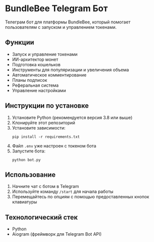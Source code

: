 # BundleBee Telegram Бот

Телеграм бот для платформы BundleBee, который помогает пользователям с запуском и управлением токенами.

## Функции

- Запуск и управление токенами
- ИИ-архитектор монет
- Подготовка кошельков
- Инструменты для популяризации и увеличения объема
- Автоматическое комментирование
- Планы подписок
- Реферальная система
- Управление настройками

## Инструкции по установке

1. Установите Python (рекомендуется версия 3.8 или выше)
2. Клонируйте этот репозиторий
3. Установите зависимости:
   ```
   pip install -r requirements.txt
   ```
4. Файл `.env` уже настроен с токеном бота
5. Запустите бота:
   ```
   python bot.py
   ```

## Использование

1. Начните чат с ботом в Telegram
2. Используйте команду `/start` для начала работы
3. Перемещайтесь по опциям с помощью предоставленных кнопок клавиатуры

## Технологический стек

- Python
- Aiogram (фреймворк для Telegram Bot API)
